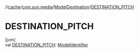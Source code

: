 //[cache](../../../index.md)/[com.sun.media](../index.md)/[ModelDestination](index.md)/[DESTINATION_PITCH](-d-e-s-t-i-n-a-t-i-o-n_-p-i-t-c-h.md)

# DESTINATION_PITCH

[jvm]\
val [DESTINATION_PITCH](-d-e-s-t-i-n-a-t-i-o-n_-p-i-t-c-h.md): [ModelIdentifier](../-model-identifier/index.md)
